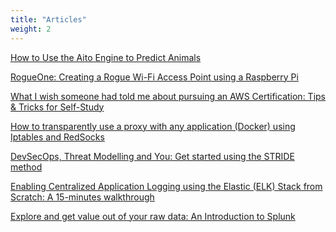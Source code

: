 ```yaml
---
title: "Articles"
weight: 2
---
```


<style type = "text/css">
.markdown h4 { font-size: 1.1rem !important; }
</style>

<a href="https://medium.com/@brunoamaroalmeida/how-to-use-the-aito-engine-to-predict-animals-6853672eac7e" target="_blank">How to Use the Aito Engine to Predict Animals</a>

<a href="https://medium.com/@brunoamaroalmeida/rogueone-creating-a-rogue-wi-fi-access-point-using-a-raspberry-pi-79e1b7e628c6?source=rss-59b4085f23ff------2\" target="_blank">RogueOne: Creating a Rogue Wi-Fi Access Point using a Raspberry Pi</a>

<a href="https://medium.com/@brunoamaroalmeida/what-i-wish-someone-had-told-me-about-pursuing-an-aws-certification-tips-tricks-for-self-study-a9244462a1a1?source=rss-59b4085f23ff------2\" target="_blank">What I wish someone had told me about pursuing an AWS Certification: Tips &amp; Tricks for Self-Study</a>

<a href="https://medium.com/datadriveninvestor/how-to-transparently-use-a-proxy-with-any-application-docker-using-iptables-and-redsocks-b8301ddc4e1e?source=rss-59b4085f23ff------2\" target="_blank">How to transparently use a proxy with any application (Docker)  using Iptables and RedSocks</a>

<a href="https://medium.com/@brunoamaroalmeida/devsecops-threat-modelling-and-you-get-started-using-the-stride-method-85d143ab86f4?source=rss-59b4085f23ff------2\" target="_blank">DevSecOps, Threat Modelling and You: Get started using the STRIDE method</a>

<a href="https://medium.com/@brunoamaroalmeida/enabling-centralized-application-logging-using-the-elastic-elk-stack-from-stratch-a-15-minutes-eba501230b3d?source=rss-59b4085f23ff------2\" target="_blank">Enabling Centralized Application Logging using the Elastic (ELK) Stack from Scratch: A 15-minutes walkthrough</a>

<a href="https://towardsdatascience.com/explore-and-get-value-out-of-your-raw-data-an-introduction-to-splunk-e5cb94c0855e?source=rss-59b4085f23ff------2\" target="_blank">Explore and get value out of your raw data: An Introduction to Splunk</a>
